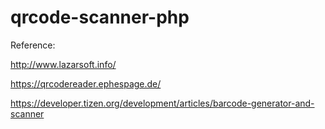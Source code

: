 # qrcode-scanner-php

Reference:

http://www.lazarsoft.info/

https://qrcodereader.ephespage.de/

https://developer.tizen.org/development/articles/barcode-generator-and-scanner